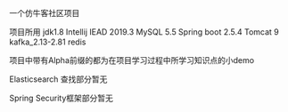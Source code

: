 一个仿牛客社区项目

项目所用 
jdk1.8 
Intellij IEAD 2019.3 
MySQL 5.5
Spring boot 2.5.4
Tomcat 9
kafka_2.13-2.81
redis

项目中带有Alpha前缀的都为在项目学习过程中所学习知识点的小demo

Elasticsearch 查找部分暂无

Spring Security框架部分暂无

